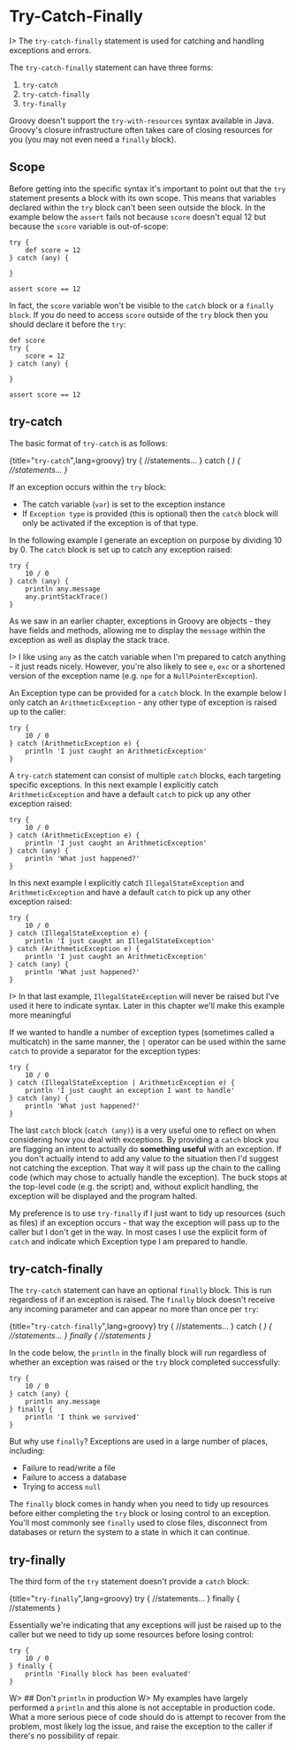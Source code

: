 # Try-Catch-Finally

I> The `try-catch-finally` statement is used for catching and handling exceptions and errors.

The `try-catch-finally` statement can have three forms:

1. `try-catch`
2. `try-catch-finally`
3. `try-finally`

Groovy doesn't support the `try-with-resources` syntax available in Java. Groovy's closure infrastructure often takes care of closing resources for you (you may not even need a `finally` block).

## Scope
Before getting into the specific syntax it's important to point out that the `try` statement presents a block with its own scope. This means that variables declared within the `try` block can't been seen outside the block. In the example below the `assert` fails not because `score` doesn't equal 12 but because the `score` variable is out-of-scope:

	try {
	    def score = 12
	} catch (any) {

	}

	assert score == 12

In fact, the `score` variable won't be visible to the `catch` block or a `finally block`. If you do need to access `score` outside of the `try` block then you should declare it before the `try`:

	def score
	try {
	    score = 12
	} catch (any) {

	}

	assert score == 12

## try-catch
The basic format of `try-catch`  is as follows:

{title="`try-catch`",lang=groovy}
	try {
		//statements...
	} catch (<Exception type> <var>) {
		//statements...
	}


If an exception occurs within the `try` block:

- The catch variable (`var`) is set to the exception instance
- If `Exception type` is provided (this is optional) then the `catch` block will only be activated if the exception is of that type.

In the following example I generate an exception on purpose by dividing 10 by 0. The `catch` block is set up to catch any exception raised:


	try {
	    10 / 0
	} catch (any) {
	    println any.message
	    any.printStackTrace()
	}


As we saw in an earlier chapter, exceptions in Groovy are objects - they have fields and methods, allowing me to display the `message` within the exception as well as display the stack trace.

I> I like using `any` as the catch variable when I'm prepared to catch anything - it just reads nicely. However, you're also likely to see `e`, `exc` or a shortened version of the exception name (e.g. `npe` for a `NullPointerException`).

An Exception type can be provided for a `catch` block. In the example below I only catch an `ArithmeticException` - any other type of exception is raised up to the caller:


	try {
	    10 / 0
	} catch (ArithmeticException e) {
	    println 'I just caught an ArithmeticException'
	}


A `try-catch` statement can consist of multiple `catch` blocks, each targeting specific exceptions. In this next example I explicitly catch `ArithmeticException` and have a default `catch` to pick up any other exception raised:


	try {
	    10 / 0
	} catch (ArithmeticException e) {
	    println 'I just caught an ArithmeticException'
	} catch (any) {
	    println 'What just happened?'
	}


In this next example I explicitly catch `IllegalStateException` and `ArithmeticException` and have a default `catch` to pick up any other exception raised:


	try {
	    10 / 0
	} catch (IllegalStateException e) {
	    println 'I just caught an IllegalStateException'
	} catch (ArithmeticException e) {
	    println 'I just caught an ArithmeticException'
	} catch (any) {
	    println 'What just happened?'
	}


I> In that last example, `IllegalStateException` will never be raised but I've used it here to indicate syntax. Later in this chapter we'll make this example more meaningful

If we wanted to handle a number of exception types (sometimes called a multicatch) in the same manner, the `|` operator can be used within the same `catch` to provide a separator for the exception types:


	try {
	    10 / 0
	} catch (IllegalStateException | ArithmeticException e) {
	    println 'I just caught an exception I want to handle'
	} catch (any) {
	    println 'What just happened?'
	}


The last `catch` block (`catch (any)`) is a very useful one to reflect on when considering how you deal with exceptions. By providing a `catch` block you are flagging an intent to actually do __something useful__ with an exception. If you don't actually intend to add any value to the situation then I'd suggest not catching the exception. That way it will pass up the chain to the calling code (which may chose to actually handle the exception). The buck stops at the top-level code (e.g. the script) and, without explicit handling, the exception will be displayed and the program halted.

My preference is to use `try-finally` if I just want to tidy up resources (such as files) if an exception occurs - that way the exception will pass up to the caller but I don't get in the way. In most cases I use the explicit form of `catch` and indicate which Exception type I am prepared to handle.

## try-catch-finally
The `try-catch` statement can have an optional `finally` block. This is run regardless of if an exception is raised. The `finally` block doesn't receive any incoming parameter and can appear no more than once per `try`:

{title="`try-catch-finally`",lang=groovy}
	try {
		//statements...
	} catch (<Exception type> <var>) {
		//statements...
	} finally {
		//statements
	}


In the code below, the `println` in the finally block will run regardless of whether an exception was raised or the `try` block completed successfully:


	try {
	    10 / 0
	} catch (any) {
	    println any.message
	} finally {
	    println 'I think we survived'
	}


But why use `finally`? Exceptions are used in a large number of places, including:

- Failure to read/write a file
- Failure to access a database
- Trying to access `null`

The `finally` block comes in handy when you need to tidy up resources before either completing the `try` block or losing control to an exception. You'll most commonly see `finally` used to close files, disconnect from databases or return the system to a state in which it can continue.

## try-finally
The third form of the `try` statement doesn't provide a `catch` block:

{title="`try-finally`",lang=groovy}
	try {
		//statements...
	} finally {
		//statements
	}


Essentially we're indicating that any exceptions will just be raised up to the caller but we need to tidy up some resources before losing control:


	try {
	    10 / 0
	} finally {
	    println 'Finally block has been evaluated'
	}



W> ## Don't `println` in production
W> My examples have largely performed a `println` and this alone is not acceptable in production code. What a more serious piece of code should do is attempt to recover from the problem, most likely log the issue, and raise the exception to the caller if there's no possibility of repair.

